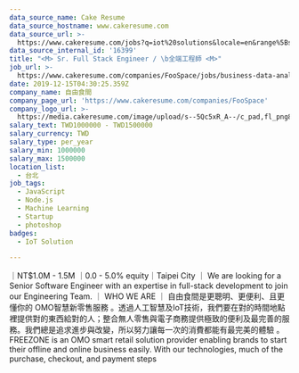 ```yaml
---
data_source_name: Cake Resume
data_source_hostname: www.cakeresume.com
data_source_url: >-
  https://www.cakeresume.com/jobs?q=iot%20solutions&locale=en&range%5Bsalary_range%5D%5Bmin%5D=1000000
data_source_internal_id: '16399'
title: "<M> Sr. Full Stack Engineer / \b全端工程師 <M>"
job_url: >-
  https://www.cakeresume.com/companies/FooSpace/jobs/business-data-analyst-eb514c
date: 2019-12-15T04:30:25.359Z
company_name: 自由食間
company_page_url: 'https://www.cakeresume.com/companies/FooSpace'
company_logo_url: >-
  https://media.cakeresume.com/image/upload/s--5Qc5xR_A--/c_pad,fl_png8,h_200,w_200/v1586218203/h81mtwgsdpzjh0j53naj.png
salary_text: TWD1000000 - TWD1500000
salary_currency: TWD
salary_type: per_year
salary_min: 1000000
salary_max: 1500000
location_list:
  - 台北
job_tags:
  - JavaScript
  - Node.js
  - Machine Learning
  - Startup
  - photoshop
badges:
  - IoT Solution

---
```


｜NT$1.0M - 1.5M ｜0.0 - 5.0% equity｜Taipei City ｜ We are looking for a Senior Software Engineer with an expertise in full-stack development to join our Engineering Team. ｜ WHO WE ARE ｜ 自由食間是更聰明、更便利、且更懂你的 OMO智慧新零售服務 。透過人工智慧及IoT技術，我們要在對的時間地點裡提供對的東西給對的人；整合無人零售與電子商務提供極致的便利及最完善的服務。我們總是追求進步與改變，所以努力讓每一次的消費都能有最完美的體驗 。 FREEZONE is an OMO smart retail solution provider enabling brands to start their offline and online business easily. With our technologies, much of the purchase, checkout, and payment steps